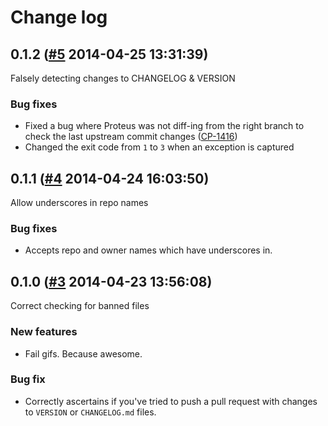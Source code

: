 # Change log

## 0.1.2 ([#5](https://git.mobcastdev.com/Deployment/proteus/pull/5) 2014-04-25 13:31:39)

Falsely detecting changes to CHANGELOG & VERSION

### Bug fixes

* Fixed a bug where Proteus was not diff-ing from the right branch to check the last upstream commit changes ([CP-1416](https://tools.mobcastdev.com/jira/browse/CP-1416))
* Changed the exit code from `1` to `3` when an exception is captured

## 0.1.1 ([#4](https://git.mobcastdev.com/Deployment/proteus/pull/4) 2014-04-24 16:03:50)

Allow underscores in repo names

### Bug fixes

- Accepts repo and owner names which have underscores in.

## 0.1.0 ([#3](https://git.mobcastdev.com/Deployment/proteus/pull/3) 2014-04-23 13:56:08)

Correct checking for banned files

### New features

- Fail gifs. Because awesome.

### Bug fix

- Correctly ascertains if you've tried to push a pull request with changes to `VERSION` or `CHANGELOG.md` files.

